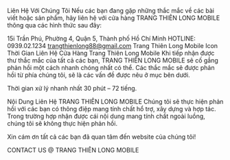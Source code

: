 Liên Hệ Với Chúng Tôi
Nếu các bạn đang gặp những thắc mắc về các bài viết hoặc sản phẩm, hãy liên hệ với cửa hàng TRANG THIÊN LONG MOBILE thông qua các hình thức sau đây:

 15i Trần Phú, Phường 4, Quận 5, Thành phố Hồ Chí Minh
 HOTLINE: 0939.02.1234
 trangthienlong88@gmail.com
Trang Thiên Long Mobile Icon
Thời Gian Liên Hệ Cửa Hàng Trang Thiên Long Mobile
Khi tiếp nhận được thư thắc mắc của tất cả các bạn, TRANG THIÊN LONG MOBILE sẽ cố gắng phản hồi một cách nhanh chóng nhất có thể. Các thắc mắc sẽ được phản hồi từ phía chúng tôi, sẽ là các vấn đề được nêu ở mục bên dưới.

Thời gian xử lý nhanh nhất 30 phút – 72 tiếng.

Nội Dung Liên Hệ TRANG THIÊN LONG MOBILE
Chúng tôi sẽ thực hiện phản hồi với các bạn có thông điệp mang tính chất hổ trợ, xây dựng và hợp tác. Trong trường hợp nhận được cái nội dung mang tính chất ngoài luồng, chúng tôi sẽ không thực hiện phản hồi.

Xin cám ơn tất cả các bạn đã quan tâm đến website của chúng tôi!

CONTACT US @ TRANG THIÊN LONG MOBILE